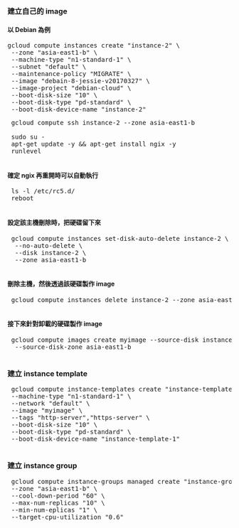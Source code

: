 ### 建立自己的 image
#### 以 Debian 為例
<pre>
gcloud compute instances create "instance-2" \
 --zone "asia-east1-b" \
 --machine-type "n1-standard-1" \
 --subnet "default" \
 --maintenance-policy "MIGRATE" \
 --image "debain-8-jessie-v20170327" \
 --image-project "debian-cloud" \
 --boot-disk-size "10" \
 --boot-disk-type "pd-standard" \
 --boot-disk-device-name "instance-2"
</pre>
<pre>
 gcloud compute ssh instance-2 --zone asia-east1-b
 
 sudo su -
 apt-get update -y && apt-get install ngix -y
 runlevel
 </pre>
 #### 確定 ngix 再重開時可以自動執行
 <pre>
 ls -l /etc/rc5.d/
 reboot
 </pre>
 #### 設定該主機刪除時，把硬碟留下來
 <pre>
 gcloud compute instances set-disk-auto-delete instance-2 \
  --no-auto-delete \
  --disk instance-2 \
  --zone asia-east1-b
 </pre>
 #### 刪除主機，然後透過該硬碟製作 image
 <pre>
 gcloud compute instances delete instance-2 --zone asia-east1-b -q
 </pre>
 #### 接下來針對卸載的硬碟製作 image
 <pre>
 gcloud compute images create myimage --source-disk instance-2 \
  --source-disk-zone asia-east1-b
 </pre>
 ### 建立 instance template
 <pre>
 gcloud compute instance-templates create "instance-template-1" \
 --machine-type "n1-standard-1" \
 --network "default" \
 --image "myimage" \
 --tags "http-server","https-server" \
 --boot-disk-size "10" \
 --boot-disk-type "pd-standard" \
 --boot-disk-device-name "instance-template-1"
 </pre>
 ### 建立 instance group
 <pre>
 gcloud compute instance-groups managed create "instance-group-1" \
 --zone "asia-east1-b" \
 --cool-down-period "60" \
 --max-num-replicas "10" \
 --min-num-eplicas "1" \
 --target-cpu-utilization "0.6"
 </pre>
